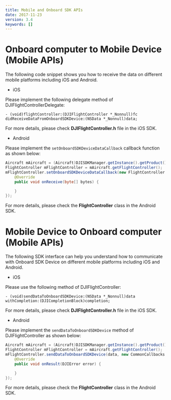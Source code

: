 ```yaml
---
title: Mobile and Onboard SDK APIs
date: 2017-11-23
version: 3.4
keywords: []
---
```


# Onboard computer to Mobile Device (Mobile APIs)

The following code snippet shows you how to receive the data on different mobile platforms including iOS and Android.

- iOS

Please implement the following delegate method of DJIFlightControllerDelegate:

~~~objc
- (void)flightController:(DJIFlightController *_Nonnull)fc didReceiveDataFromOnboardSDKDevice:(NSData *_Nonnull)data;
~~~

For more details, please check **DJIFlightController.h** file in the iOS SDK.

- Android

Please implement the `setOnboardSDKDeviceDataCallback` callback function as shown below:

~~~java
Aircraft mAircraft = (Aircraft)DJISDKManager.getInstance().getProduct();
FlightController mFlightController = mAircraft.getFlightController();
mFlightController.setOnboardSDKDeviceDataCallback(new FlightController.OnboardSDKDeviceDataCallback() {
    @Override
    public void onReceive(byte[] bytes) {

    }
});
~~~

For more details, please check the **FlightController** class in the Android SDK.

# Mobile Device to Onboard computer (Mobile APIs)

The following SDK interface can help you understand how to communicate with Onboard SDK Device on different mobile platforms including iOS and Android.

- iOS

Please use the following method of DJIFlightController:

~~~objc
- (void)sendDataToOnboardSDKDevice:(NSData *_Nonnull)data withCompletion:(DJICompletionBlock)completion;
~~~

For more details, please check **DJIFlightController.h** file in the iOS SDK.

- Android

Please implement the `sendDataToOnboardSDKDevice` method of DJIFlightController as shown below:

~~~java
Aircraft mAircraft = (Aircraft)DJISDKManager.getInstance().getProduct();
FlightController mFlightController = mAircraft.getFlightController();
mFlightController.sendDataToOnboardSDKDevice(data, new CommonCallbacks.CompletionCallback() {
    @Override
    public void onResult(DJIError error) {

    }
});
~~~

For more details, please check the **FlightController** class in the Android SDK. 


